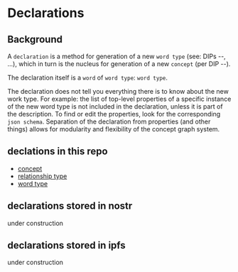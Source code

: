 # Declarations

## Background

A `declaration` is a method for generation of a new `word type` (see: DIPs --, ...), which in turn is the nucleus for generation of a new `concept` (per DIP --).

The declaration itself is a `word` of `word type`: `word type`. 

The declaration does not tell you everything there is to know about the new work type. For example: the list of top-level properties of a specific instance of the new word type is not included in the declaration, unless it is part of the description. To find or edit the properties, look for the corresponding `json schema`. Separation of the declaration from properties (and other things) allows for modularity and flexibility of the concept graph system.

## declations in this repo
- [concept](concept.md)
- [relationship type](relationshipType.md)
- [word type](wordType.md)

## declarations stored in nostr

under construction

## declarations stored in ipfs

under construction 

